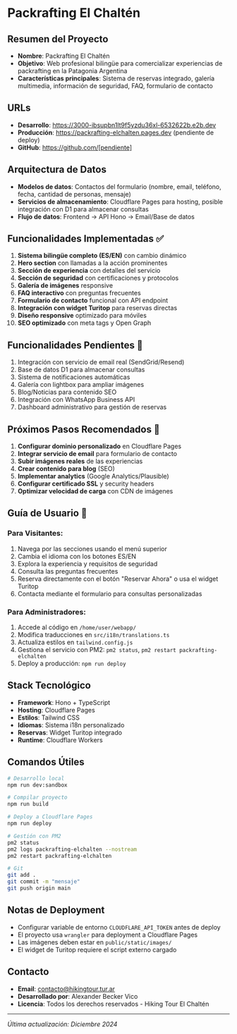 # Packrafting El Chaltén

## Resumen del Proyecto
- **Nombre**: Packrafting El Chaltén
- **Objetivo**: Web profesional bilingüe para comercializar experiencias de packrafting en la Patagonia Argentina
- **Características principales**: Sistema de reservas integrado, galería multimedia, información de seguridad, FAQ, formulario de contacto

## URLs
- **Desarrollo**: https://3000-ibsupbn1lt9f5yzdu36xl-6532622b.e2b.dev
- **Producción**: https://packrafting-elchalten.pages.dev (pendiente de deploy)
- **GitHub**: https://github.com/[pendiente]

## Arquitectura de Datos
- **Modelos de datos**: Contactos del formulario (nombre, email, teléfono, fecha, cantidad de personas, mensaje)
- **Servicios de almacenamiento**: Cloudflare Pages para hosting, posible integración con D1 para almacenar consultas
- **Flujo de datos**: Frontend → API Hono → Email/Base de datos

## Funcionalidades Implementadas ✅
1. **Sistema bilingüe completo (ES/EN)** con cambio dinámico
2. **Hero section** con llamadas a la acción prominentes
3. **Sección de experiencia** con detalles del servicio
4. **Sección de seguridad** con certificaciones y protocolos
5. **Galería de imágenes** responsive
6. **FAQ interactivo** con preguntas frecuentes
7. **Formulario de contacto** funcional con API endpoint
8. **Integración con widget Turitop** para reservas directas
9. **Diseño responsive** optimizado para móviles
10. **SEO optimizado** con meta tags y Open Graph

## Funcionalidades Pendientes 🚧
1. Integración con servicio de email real (SendGrid/Resend)
2. Base de datos D1 para almacenar consultas
3. Sistema de notificaciones automáticas
4. Galería con lightbox para ampliar imágenes
5. Blog/Noticias para contenido SEO
6. Integración con WhatsApp Business API
7. Dashboard administrativo para gestión de reservas

## Próximos Pasos Recomendados 🎯
1. **Configurar dominio personalizado** en Cloudflare Pages
2. **Integrar servicio de email** para formulario de contacto
3. **Subir imágenes reales** de las experiencias
4. **Crear contenido para blog** (SEO)
5. **Implementar analytics** (Google Analytics/Plausible)
6. **Configurar certificado SSL** y security headers
7. **Optimizar velocidad de carga** con CDN de imágenes

## Guía de Usuario 📖

### Para Visitantes:
1. Navega por las secciones usando el menú superior
2. Cambia el idioma con los botones ES/EN
3. Explora la experiencia y requisitos de seguridad
4. Consulta las preguntas frecuentes
5. Reserva directamente con el botón "Reservar Ahora" o usa el widget Turitop
6. Contacta mediante el formulario para consultas personalizadas

### Para Administradores:
1. Accede al código en `/home/user/webapp/`
2. Modifica traducciones en `src/i18n/translations.ts`
3. Actualiza estilos en `tailwind.config.js`
4. Gestiona el servicio con PM2: `pm2 status`, `pm2 restart packrafting-elchalten`
5. Deploy a producción: `npm run deploy`

## Stack Tecnológico
- **Framework**: Hono + TypeScript
- **Hosting**: Cloudflare Pages
- **Estilos**: Tailwind CSS
- **Idiomas**: Sistema i18n personalizado
- **Reservas**: Widget Turitop integrado
- **Runtime**: Cloudflare Workers

## Comandos Útiles
```bash
# Desarrollo local
npm run dev:sandbox

# Compilar proyecto
npm run build

# Deploy a Cloudflare Pages
npm run deploy

# Gestión con PM2
pm2 status
pm2 logs packrafting-elchalten --nostream
pm2 restart packrafting-elchalten

# Git
git add .
git commit -m "mensaje"
git push origin main
```

## Notas de Deployment
- Configurar variable de entorno `CLOUDFLARE_API_TOKEN` antes de deploy
- El proyecto usa `wrangler` para deployment a Cloudflare Pages
- Las imágenes deben estar en `public/static/images/`
- El widget de Turitop requiere el script externo cargado

## Contacto
- **Email**: contacto@hikingtour.tur.ar
- **Desarrollado por**: Alexander Becker Vico
- **Licencia**: Todos los derechos reservados - Hiking Tour El Chaltén

---
*Última actualización: Diciembre 2024*